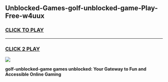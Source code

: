 
## Unblocked-Games-golf-unblocked-game-Play-Free-w4uux
<h3>
<a href="https://premium76.site?title=golf-unblocked-game&ref=18A1">CLICK TO PLAY</a></h3>
<hr>

<h3>
<a href="https://premium76.site?title=golf-unblocked-game&ref=18A1">CLICK 2 PLAY</a>
  
</h3>

<a href="https://premium76.site?title=golf-unblocked-game&ref=18A1"><img src="https://clearcache.store/games.png"></a>


**golf-unblocked-game games unblocked: Your Gateway to Fun and Accessible Online Gaming**
